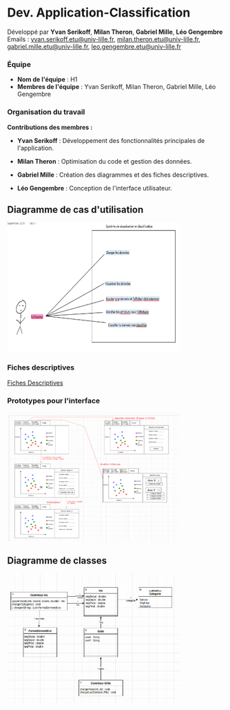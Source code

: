 # Dev. Application-Classification

Développé par **Yvan Serikoff**, **Milan Theron**, **Gabriel Mille**, **Léo Gengembre**  
Emails : [yvan.serikoff.etu@univ-lille.fr](mailto:yvan.serikoff.etu@univ-lille.fr), [milan.theron.etu@univ-lille.fr](mailto:milan.theron.etu@univ-lille.fr), [gabriel.mille.etu@univ-lille.fr](mailto:gabriel.mille.etu@univ-lille.fr), [leo.gengembre.etu@univ-lille.fr](mailto:leo.gengembre.etu@univ-lille.fr)

### Équipe
- **Nom de l'équipe** : H1
- **Membres de l'équipe** : Yvan Serikoff, Milan Theron, Gabriel Mille, Léo Gengembre

###     Organisation du travail

**Contributions des membres :**

- **Yvan Serikoff** : Développement des fonctionnalités principales de l'application.

- **Milan Theron** : Optimisation du code et gestion des données.

- **Gabriel Mille** : Création des diagrammes et des fiches descriptives.

- **Léo Gengembre** : Conception de l'interface utilisateur.

## Diagramme de cas d'utilisation

<img src="res/img/DiagrammeCasUtilisation.png" alt="Diagramme de Cas d'Utilisation" width="400" height="300">

### Fiches descriptives

[Fiches Descriptives](res/img/Fiches.pdf)

### Prototypes pour l'interface

<img src="res/img/PrototypeBasseFidelite.png" alt="Prototype" width="400" height="300">

## Diagramme de classes

<img src="res/img/DiagrammeDeClasse.png" alt="Diagramme de classes" width="400" height="300">